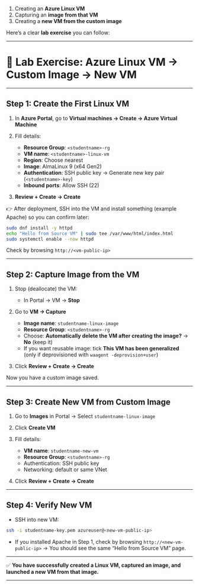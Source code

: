1. Creating an **Azure Linux VM**
2. Capturing an **image from that VM**
3. Creating a **new VM from the custom image**

Here’s a clear **lab exercise** you can follow:

---

# 🧪 Lab Exercise: Azure Linux VM → Custom Image → New VM

---

## **Step 1: Create the First Linux VM**

1. In **Azure Portal**, go to **Virtual machines → Create → Azure Virtual Machine**
2. Fill details:

   * **Resource Group**: `<studentname>-rg`
   * **VM name**: `<studentname>-linux-vm`
   * **Region**: Choose nearest
   * **Image**: AlmaLinux 9 (x64 Gen2)
   * **Authentication**: SSH public key → Generate new key pair (`<studentname>-key`)
   * **Inbound ports**: Allow SSH (22)
3. **Review + Create → Create**

👉 After deployment, SSH into the VM and install something (example Apache) so you can confirm later:

```bash
sudo dnf install -y httpd
echo "Hello from Source VM" | sudo tee /var/www/html/index.html
sudo systemctl enable --now httpd
```

Check by browsing `http://<vm-public-ip>`

---

## **Step 2: Capture Image from the VM**

1. Stop (deallocate) the VM:

   * In Portal → VM → **Stop**
2. Go to **VM → Capture**

   * **Image name**: `studentname-linux-image`
   * **Resource Group**: `<studentname>-rg`
   * Choose: **Automatically delete the VM after creating the image?** → **No** (keep it)
   * If you want reusable image: tick **This VM has been generalized** (only if deprovisioned with `waagent -deprovision+user`)
3. Click **Review + Create → Create**

Now you have a custom image saved.

---

## **Step 3: Create New VM from Custom Image**

1. Go to **Images** in Portal → Select `studentname-linux-image`
2. Click **Create VM**
3. Fill details:

   * **VM name**: `studentname-new-vm`
   * **Resource Group**: `<studentname>-rg`
   * Authentication: SSH public key
   * Networking: default or same VNet
4. Click **Review + Create → Create**

---

## **Step 4: Verify New VM**

* SSH into new VM:

```bash
ssh -i studentname-key.pem azureuser@<new-vm-public-ip>
```

* If you installed Apache in Step 1, check by browsing `http://<new-vm-public-ip>`
  → You should see the same “Hello from Source VM” page.

---

✅ **You have successfully created a Linux VM, captured an image, and launched a new VM from that image.**

---
